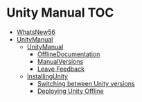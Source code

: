 Unity Manual TOC
================

 - [WhatsNew56](WhatsNew56)
 - [UnityManual](UnityManual)
	 - [UnityManual](UnityManual_1)
		 - [OfflineDocumentation](OfflineDocumentation)
		 - [ManualVersions](ManualVersions)
		 - [Leave Feedback](LeaveFeedback)
	 - [InstallingUnity](InstallingUnity)
		 - [Switching between Unity versions](SwitchingDocumentationVersions)
		 - [Deploying Unity Offline](DeployingUnityOffline)


